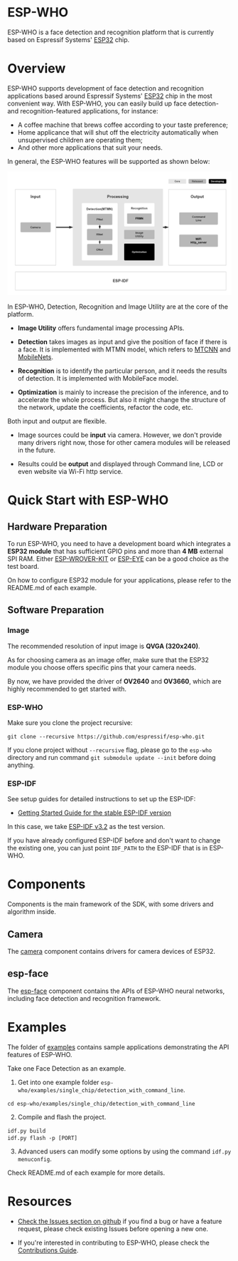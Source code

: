 # ESP-WHO

ESP-WHO is a face detection and recognition platform that is currently based on Espressif Systems' [ESP32](https://espressif.com/en/products/hardware/esp32/overview) chip.

# Overview
ESP-WHO supports development of face detection and recognition applications based around Espressif Systems' [ESP32](https://espressif.com/en/products/hardware/esp32/overview) chip in the most convenient way. With ESP-WHO, you can easily build up face detection- and recognition-featured applications, for instance:
* A coffee machine that brews coffee according to your taste preference;
* Home applicance that will shut off the electricity automatically when unsupervised children are operating them;
* And other more applications that suit your needs.

In general, the ESP-WHO features will be supported as shown below:

![overview](img/overview.jpg)

In ESP-WHO, Detection, Recognition and Image Utility are at the core of the platform.


* **Image Utility** offers fundamental image processing APIs.

* **Detection** takes images as input and give the position of face if there is a face. It is implemented with MTMN model, which refers to [MTCNN](http://cn.arxiv.org/abs/1604.02878) and [MobileNets](https://arxiv.org/abs/1801.04381).

* **Recognition** is to identify the particular person, and it needs the results of detection. It is implemented with MobileFace model.

* **Optimization** is mainly to increase the precision of the inference, and to accelerate the whole process. But also it might change the structure of the network, update the coefficients, refactor the code, etc.

Both input and output are flexible.

* Image sources could be **input** via camera. However, we don't provide many drivers right now, those for other camera modules will be released in the future.

* Results could be **output** and displayed through Command line, LCD or even website via Wi-Fi http service.


# Quick Start with ESP-WHO

## Hardware Preparation

To run ESP-WHO, you need to have a development board which integrates a **ESP32 module** that has sufficient GPIO pins and more than **4 MB** external SPI RAM. Either [ESP-WROVER-KIT](https://www.espressif.com/en/products/hardware/esp-wrover-kit/overview) or [ESP-EYE](https://www.espressif.com/en/products/hardware/esp-eye/overview) can be a good choice as the test board.

On how to configure ESP32 module for your applications, please refer to the README.md of each example.

## Software Preparation

### Image

The recommended resolution of input image is **QVGA (320x240)**.

As for choosing camera as an image offer, make sure that the ESP32 module you choose offers specific pins that your camera needs.

By now, we have provided the driver of **OV2640** and **OV3660**, which are highly recommended to get started with.

### ESP-WHO
Make sure you clone the project recursive:

```
git clone --recursive https://github.com/espressif/esp-who.git 
```

If you clone project without `--recursive` flag, please go to the `esp-who` directory and run command `git submodule update --init` before doing anything.

### ESP-IDF
See setup guides for detailed instructions to set up the ESP-IDF:

* [Getting Started Guide for the stable ESP-IDF version](https://docs.espressif.com/projects/esp-idf/en/stable/get-started-cmake/index.html)

 In this case, we take [ESP-IDF v3.2](https://github.com/espressif/esp-idf/releases/v3.2) as the test version.

 If you have already configured ESP-IDF before and don't want to change the existing one, you can just point `IDF_PATH` to the ESP-IDF that is in ESP-WHO.


# Components

Components is the main framework of the SDK, with some drivers and algorithm inside.

## Camera

The [camera](https://github.com/espressif/esp32-camera/tree/master) component contains drivers for camera devices of ESP32.


## esp-face

The [esp-face](https://github.com/espressif/esp-face/tree/master) component contains the APIs of ESP-WHO neural networks, including face detection and recognition framework.


# Examples
The folder of [examples](examples) contains sample applications demonstrating the API features of ESP-WHO.

Take one Face Detection as an example.

1. Get into one example folder `esp-who/examples/single_chip/detection_with_command_line`.
```
cd esp-who/examples/single_chip/detection_with_command_line
```

2. Compile and flash the project.
```
idf.py build
idf.py flash -p [PORT]
```
3. Advanced users can modify some options by using the command `idf.py menuconfig`.


Check README.md of each example for more details.


# Resources

* [Check the Issues section on github](https://github.com/espressif/esp-who/issues) if you find a bug or have a feature request, please check existing Issues before opening a new one.

* If you're interested in contributing to ESP-WHO, please check the [Contributions Guide](https://esp-idf.readthedocs.io/en/latest/contribute/index.html).
